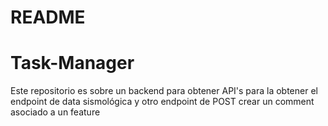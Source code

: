 # README

# Task-Manager
Este repositorio es sobre un backend para obtener API's para la obtener el endpoint de data sismológica y otro endpoint de POST crear un comment asociado a un feature
